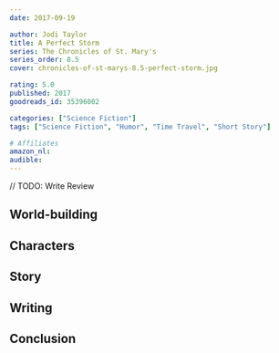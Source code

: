 ```yaml
---
date: 2017-09-19

author: Jodi Taylor
title: A Perfect Storm
series: The Chronicles of St. Mary's
series_order: 8.5
cover: chronicles-of-st-marys-8.5-perfect-storm.jpg

rating: 5.0
published: 2017
goodreads_id: 35396002

categories: ["Science Fiction"]
tags: ["Science Fiction", "Humor", "Time Travel", "Short Story"]

# Affiliates
amazon_nl: 
audible: 
---
```


// TODO: Write Review

<!--more-->

## World-building

## Characters

## Story

## Writing

## Conclusion
